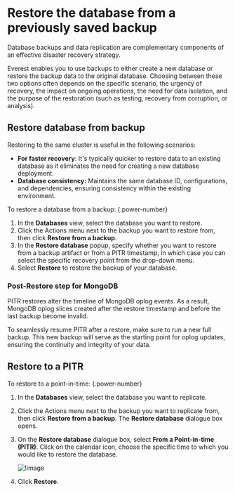 # Restore the database from a previously saved backup

Database backups and data replication are complementary components of an effective disaster recovery strategy.

Everest enables you to use backups to either create a new database or restore the backup data to the original database. Choosing between these two options often depends on the specific scenario, the urgency of recovery, the impact on ongoing operations, the need for data isolation, and the purpose of the restoration (such as testing, recovery from corruption, or analysis).

## Restore database from backup

Restoring to the same cluster is useful in the following scenarios:

- **For faster recovery**: It's typically quicker to restore data to an existing database as it eliminates the need for creating a new database deployment.
- **Database consistency:** Maintains the same database ID, configurations, and dependencies, ensuring consistency within the existing environment.

To restore a database from a backup:
{.power-number}

1. In the <i class="uil uil-database"></i> **Databases** view, select the database you want to restore.
2. Click the <i class="uil uil-ellipsis-h"></i> Actions menu next to the backup you want to restore from, then click **Restore from a backup**.
3. In the **Restore database** popup, specify whether you want to restore from a backup artifact or from a PITR timestamp, in which case you can select the specific recovery point from the drop-down menu.
4. Select **Restore** to restore the backup of your database.


### Post-Restore step for MongoDB

PITR restores alter the timeline of MongoDB oplog events. As a result, MongoDB oplog slices created after the restore timestamp and before the last backup become invalid.

To seamlessly resume PITR after a restore, make sure to run a new full backup. This new backup will serve as the starting point for oplog updates, ensuring the continuity and integrity of your data.

## Restore to a PITR

To restore to a point-in-time:
{.power-number}

1. In the <i class="uil uil-database"></i> **Databases** view, select the database you want to replicate.
2. Click the <i class="uil uil-ellipsis-h"></i> Actions menu next to the backup you want to replicate from, then click **Restore from a backup**. The **Restore database** dialogue box opens.
3. On the **Restore database** dialogue box, select **From a Point-in-time (PITR)**. Click on the calendar icon, choose the specific time to which you would like to restore the database.

    ![!image](../../images/restore_db.png)

4. Click **Restore**.